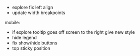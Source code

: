 - explore fix left align
- update width breakpoints



mobile:
- if explore tooltip goes off screen to the right give new style
- hide legend
- fix show/hide buttons
- top sticky position

